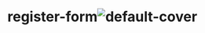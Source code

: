 # register-form![default-cover](https://user-images.githubusercontent.com/119259122/215255438-3b5101e5-7181-43b8-ac2e-4048d567a66a.jpg)
